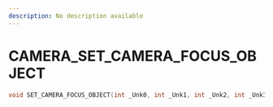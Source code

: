 ```yaml
---
description: No description available 
---
```


# CAMERA\_SET_CAMERA_FOCUS_OBJECT

```cpp
void SET_CAMERA_FOCUS_OBJECT(int _Unk0, int _Unk1, int _Unk2, int _Unk3, int _Unk4, int _Unk5);
```